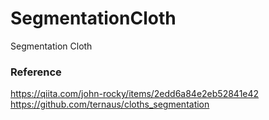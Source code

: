 # SegmentationCloth
Segmentation Cloth

### Reference
https://qiita.com/john-rocky/items/2edd6a84e2eb52841e42
https://github.com/ternaus/cloths_segmentation  
